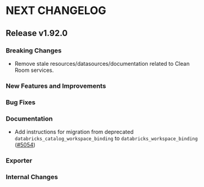 # NEXT CHANGELOG

## Release v1.92.0

### Breaking Changes

* Remove stale resources/datasources/documentation related to Clean Room services.
  
### New Features and Improvements

### Bug Fixes

### Documentation

* Add instructions for migration from deprecated `databricks_catalog_workspace_binding` to `databricks_workspace_binding` ([#5054](https://github.com/databricks/terraform-provider-databricks/pull/5054))

### Exporter

### Internal Changes
